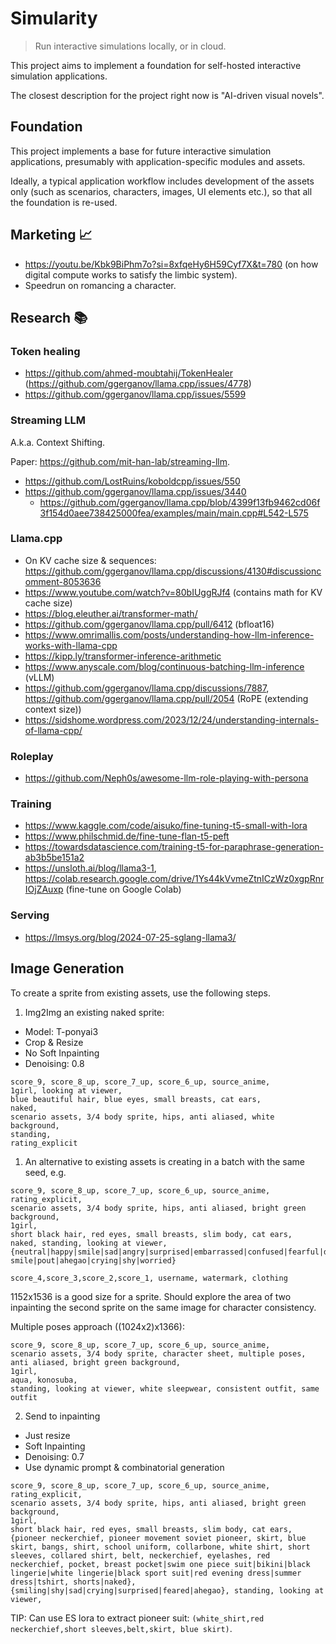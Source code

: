 # Simularity

> Run interactive simulations locally, or in cloud.

This project aims to implement a foundation for self-hosted interactive simulation applications.

The closest description for the project right now is "AI-driven visual novels".

## Foundation

This project implements a base for future interactive simulation applications, presumably with application-specific modules and assets.

Ideally, a typical application workflow includes development of the assets only (such as scenarios, characters, images, UI elements etc.), so that all the foundation is re-used.

## Marketing 📈

- https://youtu.be/Kbk9BiPhm7o?si=8xfqeHy6H59Cyf7X&t=780 (on how digital compute works to satisfy the limbic system).
- Speedrun on romancing a character.

## Research 📚

### Token healing

- https://github.com/ahmed-moubtahij/TokenHealer (https://github.com/ggerganov/llama.cpp/issues/4778)
- https://github.com/ggerganov/llama.cpp/issues/5599

### Streaming LLM

A.k.a. Context Shifting.

Paper: https://github.com/mit-han-lab/streaming-llm.

- https://github.com/LostRuins/koboldcpp/issues/550
- https://github.com/ggerganov/llama.cpp/issues/3440
  - https://github.com/ggerganov/llama.cpp/blob/4399f13fb9462cd06f3f154d0aee738425000fea/examples/main/main.cpp#L542-L575

### Llama.cpp

- On KV cache size & sequences: https://github.com/ggerganov/llama.cpp/discussions/4130#discussioncomment-8053636
- https://www.youtube.com/watch?v=80bIUggRJf4 (contains math for KV cache size)
- https://blog.eleuther.ai/transformer-math/
- https://github.com/ggerganov/llama.cpp/pull/6412 (bfloat16)
- https://www.omrimallis.com/posts/understanding-how-llm-inference-works-with-llama-cpp
- https://kipp.ly/transformer-inference-arithmetic
- https://www.anyscale.com/blog/continuous-batching-llm-inference (vLLM)
- https://github.com/ggerganov/llama.cpp/discussions/7887, https://github.com/ggerganov/llama.cpp/pull/2054 (RoPE (extending context size))
- https://sidshome.wordpress.com/2023/12/24/understanding-internals-of-llama-cpp/

### Roleplay

- https://github.com/Neph0s/awesome-llm-role-playing-with-persona

### Training

- https://www.kaggle.com/code/aisuko/fine-tuning-t5-small-with-lora
- https://www.philschmid.de/fine-tune-flan-t5-peft
- https://towardsdatascience.com/training-t5-for-paraphrase-generation-ab3b5be151a2
- https://unsloth.ai/blog/llama3-1, https://colab.research.google.com/drive/1Ys44kVvmeZtnICzWz0xgpRnrIOjZAuxp (fine-tune on Google Colab)

### Serving

- https://lmsys.org/blog/2024-07-25-sglang-llama3/

## Image Generation

To create a sprite from existing assets, use the following steps.

1. Img2Img an existing naked sprite:

- Model: T-ponyai3
- Crop & Resize
- No Soft Inpainting
- Denoising: 0.8

```
score_9, score_8_up, score_7_up, score_6_up, source_anime,
1girl, looking at viewer,
blue beautiful hair, blue eyes, small breasts, cat ears,
naked,
scenario assets, 3/4 body sprite, hips, anti aliased, white background,
standing,
rating_explicit
```

1. An alternative to existing assets is creating in a batch with the same seed, e.g.

```prompt-positive
score_9, score_8_up, score_7_up, score_6_up, source_anime, rating_explicit,
scenario assets, 3/4 body sprite, hips, anti aliased, bright green background,
1girl,
short black hair, red eyes, small breasts, slim body, cat ears,
naked, standing, looking at viewer,
{neutral|happy|smile|sad|angry|surprised|embarrassed|confused|fearful|determined|bored|anxious|excited|tired|annoyed|playful|curious|fanged smile|pout|ahegao|crying|shy|worried}
```

```prompt-negative
score_4,score_3,score_2,score_1, username, watermark, clothing
```

1152x1536 is a good size for a sprite.
Should explore the area of two inpainting the second sprite on the same image for character consistency.

Multiple poses approach ((1024x2)x1366):

```prompt-positive
score_9, score_8_up, score_7_up, score_6_up, source_anime,
scenario assets, 3/4 body sprite, character sheet, multiple poses, anti aliased, bright green background,
1girl,
aqua, konosuba,
standing, looking at viewer, white sleepwear, consistent outfit, same outfit
```

2. Send to inpainting

- Just resize
- Soft Inpainting
- Denoising: 0.7
- Use dynamic prompt & combinatorial generation

```
score_9, score_8_up, score_7_up, score_6_up, source_anime, rating_explicit,
scenario assets, 3/4 body sprite, hips, anti aliased, bright green background,
1girl,
short black hair, red eyes, small breasts, slim body, cat ears,
{pioneer neckerchief, pioneer movement soviet pioneer, skirt, blue skirt, bangs, shirt, school uniform, collarbone, white shirt, short sleeves, collared shirt, belt, neckerchief, eyelashes, red neckerchief, pocket, breast pocket|swim one piece suit|bikini|black lingerie|white lingerie|black sport suit|red evening dress|summer dress|tshirt, shorts|naked},
{smiling|shy|sad|crying|surprised|feared|ahegao}, standing, looking at viewer,
```

TIP: Can use ES lora to extract pioneer suit: `(white_shirt,red neckerchief,short sleeves,belt,skirt, blue skirt)`.
